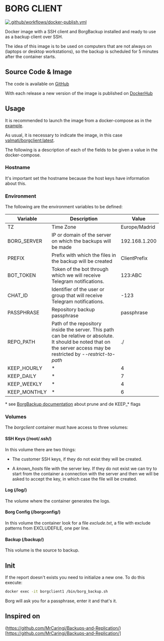 # BORG CLIENT

[![.github/workflows/docker-publish.yml](https://github.com/ValMati/borgclient-docker/actions/workflows/docker-publish.yml/badge.svg)](https://github.com/ValMati/borgserver-docker/actions/workflows/docker-publish.yml)

Docker image with a SSH client and BorgBackup installed and ready to use as a backup client over SSH.

The idea of this image is to be used on computers that are not always on (laptops or desktop workstations), so the backup is scheduled for 5 minutes after the container starts.

## Source Code & Image

The code is available on [GitHub](https://github.com/ValMati/borgclient-docker)

With each release a new version of the image is published on [DockerHub](https://hub.docker.com/r/valmati/borgclient)

## Usage

It is recommended to launch the image from a docker-compose as in the [example](docker-compose.yml).

As usual, it is necessary to indicate the image, in this case [valmati/borgclient:latest](https://hub.docker.com/r/valmati/borgclient).

The following is a description of each of the fields to be given a value in the docker-compose.

### Hostname

It's important set the hostname because the host keys have information about this.

### Environment

The following are the environment variables to be defined:

| Variable | Description | Value |
| --- | --- | --- |
| TZ            | Time Zone | Europe/Madrid |
| BORG_SERVER   | IP or domain of the server on which the backups will be made | 192.168.1.200 |
| PREFIX        | Prefix with which the files in the backup will be created | ClientPrefix |
| BOT_TOKEN     | Token of the bot through which we will receive Telegram notifications. | 123:ABC |
| CHAT_ID       | Identifier of the user or group that will receive Telegram notifications.| -123 |
| PASSPHRASE    | Repository backup passphrase | passphrase |
| REPO_PATH     | Path of the repository inside the server. This path can be relative or absolute. It should be noted that on the server access may be restricted by *--restrict-to-path* | ./ |
| KEEP_HOURLY   | * | 4 |
| KEEP_DAILY    | * | 7 |
| KEEP_WEEKLY   | * | 4 |
| KEEP_MONTHLY  | * | 6 |

\* see [BorgBackup documentation](https://borgbackup.readthedocs.io/en/stable/usage/prune.html) about prune and de KEEP_* flags

### Volumes

The *borgclient* container must have access to three volumes:

#### SSH Keys (/root/.ssh/)

In this volume there are two things:

* The customer SSH keys, if they do not exist they will be created.

* A *known_hosts* file with the server key. If they do not exist we can try to start from the container a connection with the server and then we will be asked to accept the key, in which case the file will be created.

#### Log (/log/)

The volume where the container generates the logs.

#### Borg Config (/borgconfig/)

In this volume the container look for a file *exclude.txt*, a file with exclude patterns from EXCLUDEFILE, one per line.

#### Backup (/backup/)

This volume is the source to backup.

## Init

If the report doesn't exists you need to initialize a new one. To do this execute:

```sh
docker exec -it borgclient1 /bin/borg_backup.sh
```

Borg will ask you for a passphrase, enter it and that's it.

## Inspired on

(https://github.com/MrCaringi/Backups-and-Replication/)[https://github.com/MrCaringi/Backups-and-Replication/]
